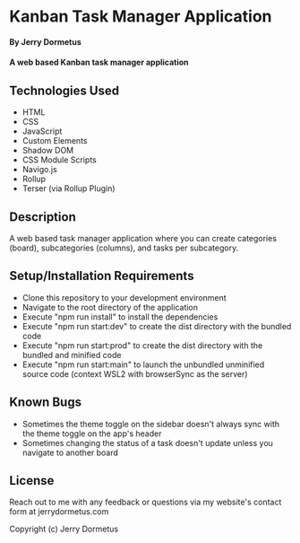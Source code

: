 # Kanban Task Manager Application

#### By Jerry Dormetus

#### A web based Kanban task manager application

## Technologies Used

* HTML
* CSS
* JavaScript
* Custom Elements
* Shadow DOM
* CSS Module Scripts
* Navigo.js
* Rollup
* Terser (via Rollup Plugin)

## Description

A web based task manager application where you can create categories (board), subcategories (columns),
and tasks per subcategory.

## Setup/Installation Requirements

* Clone this repository to your development environment
* Navigate to the root directory of the application
* Execute "npm run install" to install the dependencies
* Execute "npm run start:dev" to create the dist directory with the bundled code
* Execute "npm run start:prod" to create the dist directory with the bundled and minified code
* Execute "npm run start:main" to launch the unbundled unminified source code (context WSL2 with browserSync as the server)

## Known Bugs

* Sometimes the theme toggle on the sidebar doesn't always sync with the theme toggle on the app's header
* Sometimes changing the status of a task doesn't update unless you navigate to another board

## License

Reach out to me with any feedback or questions via my website's contact form at jerrydormetus.com

Copyright (c) Jerry Dormetus